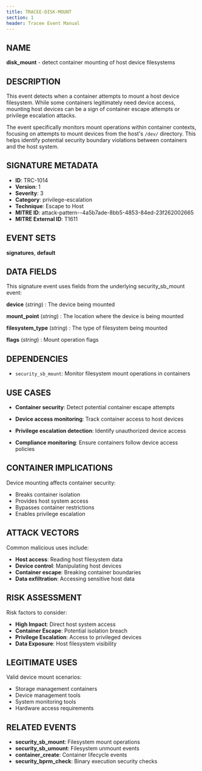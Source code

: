 ```yaml
---
title: TRACEE-DISK-MOUNT
section: 1
header: Tracee Event Manual
---
```


## NAME

**disk_mount** - detect container mounting of host device filesystems

## DESCRIPTION

This event detects when a container attempts to mount a host device filesystem. While some containers legitimately need device access, mounting host devices can be a sign of container escape attempts or privilege escalation attacks.

The event specifically monitors mount operations within container contexts, focusing on attempts to mount devices from the host's `/dev/` directory. This helps identify potential security boundary violations between containers and the host system.

## SIGNATURE METADATA

- **ID**: TRC-1014
- **Version**: 1
- **Severity**: 3
- **Category**: privilege-escalation
- **Technique**: Escape to Host
- **MITRE ID**: attack-pattern--4a5b7ade-8bb5-4853-84ed-23f262002665
- **MITRE External ID**: T1611

## EVENT SETS

**signatures**, **default**

## DATA FIELDS

This signature event uses fields from the underlying security_sb_mount event:

**device** (*string*)
: The device being mounted

**mount_point** (*string*)
: The location where the device is being mounted

**filesystem_type** (*string*)
: The type of filesystem being mounted

**flags** (*string*)
: Mount operation flags

## DEPENDENCIES

- `security_sb_mount`: Monitor filesystem mount operations in containers

## USE CASES

- **Container security**: Detect potential container escape attempts

- **Device access monitoring**: Track container access to host devices

- **Privilege escalation detection**: Identify unauthorized device access

- **Compliance monitoring**: Ensure containers follow device access policies

## CONTAINER IMPLICATIONS

Device mounting affects container security:

- Breaks container isolation
- Provides host system access
- Bypasses container restrictions
- Enables privilege escalation

## ATTACK VECTORS

Common malicious uses include:

- **Host access**: Reading host filesystem data
- **Device control**: Manipulating host devices
- **Container escape**: Breaking container boundaries
- **Data exfiltration**: Accessing sensitive host data

## RISK ASSESSMENT

Risk factors to consider:

- **High Impact**: Direct host system access
- **Container Escape**: Potential isolation breach
- **Privilege Escalation**: Access to privileged devices
- **Data Exposure**: Host filesystem visibility

## LEGITIMATE USES

Valid device mount scenarios:

- Storage management containers
- Device management tools
- System monitoring tools
- Hardware access requirements

## RELATED EVENTS

- **security_sb_mount**: Filesystem mount operations
- **security_sb_umount**: Filesystem unmount events
- **container_create**: Container lifecycle events
- **security_bprm_check**: Binary execution security checks
